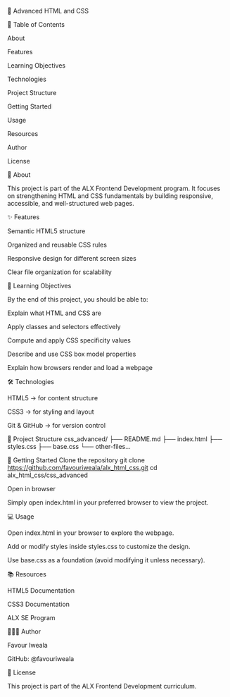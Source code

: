 📖 Advanced HTML and CSS

📑 Table of Contents

About

Features

Learning Objectives

Technologies

Project Structure

Getting Started

Usage

Resources

Author

License

📌 About

This project is part of the ALX Frontend Development program.
It focuses on strengthening HTML and CSS fundamentals by building responsive, accessible, and well-structured web pages.

✨ Features

Semantic HTML5 structure

Organized and reusable CSS rules

Responsive design for different screen sizes

Clear file organization for scalability

🎯 Learning Objectives

By the end of this project, you should be able to:

Explain what HTML and CSS are

Apply classes and selectors effectively

Compute and apply CSS specificity values

Describe and use CSS box model properties

Explain how browsers render and load a webpage

🛠️ Technologies

HTML5 → for content structure

CSS3 → for styling and layout

Git & GitHub → for version control

📁 Project Structure
css_advanced/
├── README.md
├── index.html
├── styles.css
├── base.css
└── other-files...

🚀 Getting Started
Clone the repository
git clone https://github.com/favouriweala/alx_html_css.git
cd alx_html_css/css_advanced

Open in browser

Simply open index.html in your preferred browser to view the project.

💻 Usage

Open index.html in your browser to explore the webpage.

Add or modify styles inside styles.css to customize the design.

Use base.css as a foundation (avoid modifying it unless necessary).

📚 Resources

HTML5 Documentation

CSS3 Documentation

ALX SE Program

👨🏽‍💻 Author

Favour Iweala

GitHub: @favouriweala

📄 License

This project is part of the ALX Frontend Development curriculum.
